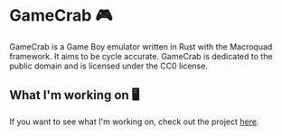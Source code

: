 # GameCrab 🎮
GameCrab is a Game Boy emulator written in Rust with the Macroquad framework. It aims to be cycle accurate. GameCrab is dedicated to the public domain and is licensed under the CC0 license.
## What I'm working on 🖥️
If you want to see what I'm working on, check out the project [here](https://github.com/users/EdmondsNathan/projects/1).
